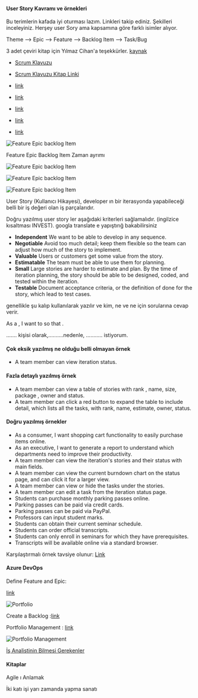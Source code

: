 
#### User Story Kavramı ve örnekleri

Bu terimlerin kafada iyi oturması lazım. Linkleri takip ediniz. Şekilleri inceleyiniz.
Herşey user Sory ama kapsamına göre farklı isimler alıyor.

Theme --> Epic --> Feature --> Backlog Item --> Task/Bug

3 adet çeviri kitap için Yılmaz Cihan'a teşekkürler. [kaynak](http://www.yilmazcihan.com/ceviri-kitaplarim/)

- [Scrum Klavuzu](http://www.yilmazcihan.com/scrum-kilavuzu/)

- [Scrum Klavuzu Kitap Linki](https://github.com/muratcabuk/Notes/blob/master/scrum-guide-tr.pdf)



- [link](https://www.pem360.com/blog/Agile/Theme-Konu-User-Story-Kullanici-Hikayesi-ve-Epic-Destan-Kavramlari/213) 

- [link](http://www.ilkimdilara.com/kullanici-hikayesi/)

- [link](http://www.ilkimdilara.com/kullanici-hikayesi-detaylandirma-yontemleri/)

- [link](https://docs.ca.com/en-us/ca-agile-central/saas/writing-great-user-story)

- [link](https://sherpa.blog/makale/use-case-mi-user-story-mi)

![Feature Epic backlog Item](https://github.com/muratcabuk/Notes/blob/master/EpicFeatureBacklogitem.jpg)


Feature Epic Backlog Item Zaman ayrımı

![Feature Epic backlog Item](https://github.com/muratcabuk/Notes/blob/master/Requirements-size-Epic-Feature-PBI-User-Story-Task-1.png)

![Feature Epic backlog Item](https://github.com/muratcabuk/Notes/blob/master/UserStories2.png)


![Feature Epic backlog Item](https://github.com/muratcabuk/Notes/blob/master/ThemeEpicFeatureUSerStory.jpg)


User Story (Kullanıcı Hikayesi), developer ın bir iterasyonda yapabileceği belli bir iş değeri olan iş parçalarıdır.

Doğru yazılmış user story ler aşağıdaki kriterleri sağlamalıdır. (ingilzice kısaltması INVEST). googla translate e yapıştırığ bakabilirsiniz

- __Independent__ 	We want to be able to develop in any sequence.
- __Negotiable__ 	Avoid too much detail; keep them flexible so the team can adjust how much of the story to implement.
- __Valuable__ 	Users or customers get some value from the story.
- __Estimatable__ 	The team must be able to use them for planning.
- __Small__ 	Large stories are harder to estimate and plan. By the time of iteration planning, the story should be able to be designed, coded, and tested within the iteration.
- __Testable__ 	Document acceptance criteria, or the definition of done for the story, which lead to test cases.

genellikle şu kalıp kullanılarak yazılır ve kim, ne ve ne için sorularına cevap verir.

As a <user type>, I want to <function> so that <benefit> .

....... kişisi olarak,..........nedenle, ........... istiyorum.


#### Çok eksik yazılmış ne olduğu belli olmayan örnek 

- A team member can view iteration status. 

#### Fazla detaylı yazılmış örnek

- A team member can view a table of stories with rank , name, size, package , owner and status.
- A team member can click a red button to expand the table to include detail, which lists all the tasks, with rank, name, estimate, owner, status.

#### Doğru yazılmış örnekler

- As a consumer, I want shopping cart functionality to easily purchase items online.
- As an executive, I want to generate a report to understand which departments need to improve their productivity.
- A team member can view the iteration's stories and their status with main fields.
- A team member can view the current burndown chart on the status page, and can click it for a larger view.
- A team member can view or hide the tasks under the stories.
- A team member can edit a task from the iteration status page.
- Students can purchase monthly parking passes online.
- Parking passes can be paid via credit cards.
- Parking passes can be paid via PayPal.
- Professors can input student marks.
- Students can obtain their current seminar schedule.
- Students can order official transcripts.
- Students can only enroll in seminars for which they have prerequisites.
- Transcripts will be available online via a standard browser.



Karşılaştırmalı örnek tavsiye olunur: [Link](https://tech.gsa.gov/guides/user_story_example/)
















#### Azure DevOps 

Define Feature and Epic: 

[link](https://docs.microsoft.com/tr-tr/azure/devops/boards/backlogs/define-features-epics?view=vsts&tabs=new-nav)

![Portfolio](https://github.com/muratcabuk/Notes/blob/master/management-team-backlog-epics.png)

Create a Backlog :[link](https://docs.microsoft.com/en-us/azure/devops/boards/backlogs/create-your-backlog?view=vsts&tabs=new-nav)

Portfolio Management : [link](https://docs.microsoft.com/en-us/azure/devops/boards/plans/portfolio-management?view=vsts&tabs=new-nav)

![Portfolio Management](https://github.com/muratcabuk/Notes/blob/master/five-levels-portfolio-backlogs.png)

[İş Analistinin Bilmesi Gerekenler](http://www.ilkimdilara.com/agile-is-analistinin-bilmesi-gereken-teknikler/)

#### Kitaplar

Agile ı Anlamak

İki katı işi yarı zamanda yapma sanatı


